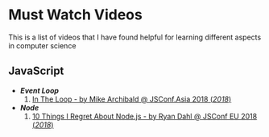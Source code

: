 # Must Watch Videos
This is a list of videos that I have found helpful for learning different aspects in computer science
## JavaScript
* _**Event Loop**_
  1. [In The Loop - by Mike Archibald @ JSConf.Asia 2018 (*2018*)](https://www.youtube.com/watch?v=cCOL7MC4Pl0)
* _**Node**_
  1. [10 Things I Regret About Node.js - by Ryan Dahl @ JSConf EU 2018 (*2018*)](https://www.youtube.com/watch?v=M3BM9TB-8yA)
